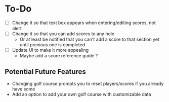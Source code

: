# To-Do
- [ ] Change it so that text box appears when entering/editing scores, not alert
- [ ] Change it so that you can add scores to any hole
  - Or at least be notified that you can't add a score to that section yet until previous one is completed
- [ ] Update UI to make it more appealing
  - Maybe add a score reference guide ?
## Potential Future Features
- Changing golf course prompts you to reset players/scores if you already have some
- Add an option to add your own golf course with customizable data